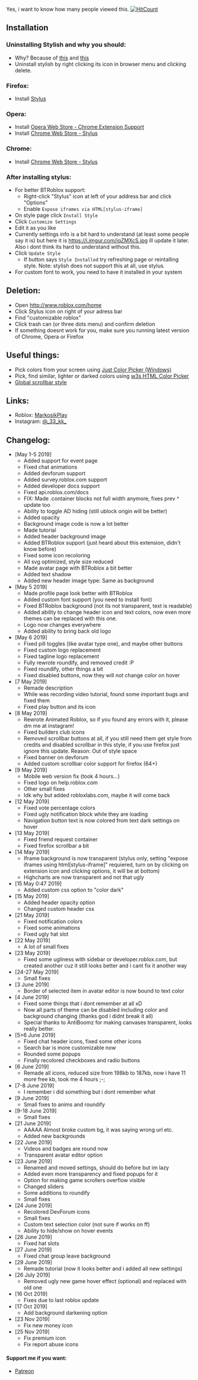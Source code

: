 Yes, i want to know how many people viewed this. [![HitCount](http://hits.dwyl.io/33kk/userstyles-stuff.svg)](http://hits.dwyl.io/33kk/userstyles-stuff)

## Installation

### Uninstalling Stylish and why you should:
- Why? Because of [this](https://i.imgur.com/LT7Auas.png) and [this](https://i.imgur.com/Gc6KIAJ.png)
- Uninstall stylish by right clicking its icon in browser menu and clicking delete.

### Firefox:
- Install [Stylus](https://addons.mozilla.org/en-US/firefox/addon/styl-us/)

### Opera:
- Install [Opera Web Store - Chrome Extension Support](https://addons.opera.com/uk/extensions/details/install-chrome-extensions/)
- Install [Chrome Web Store - Stylus](https://chrome.google.com/webstore/detail/stylus/clngdbkpkpeebahjckkjfobafhncgmne)

### Chrome:
- Install [Chrome Web Store - Stylus](https://chrome.google.com/webstore/detail/stylus/clngdbkpkpeebahjckkjfobafhncgmne)

### After installing stylus:
- For better BTRoblox support:
  - Right-click "Stylus" icon at left of your address bar and click "Options"
  - Enable `Expose iframes via HTML[stylus-iframe]`
- On style page click `Install Style`
- Click `Customize Settings`
- Edit it as you like
- Currently settings info is a bit hard to understand (at least some people say it is) but here it is https://i.imgur.com/iqZMXcS.jpg ill update it later. Also i dont think its hard to understand without this.
- Click `Update Style`
  - If button says `Style Installed` try refreshing page or reintalling style. Note: stylish does not support this at all, use stylus.
- For custom font to work, you need to have it installed in your system

## Deletion:
- Open http://www.roblox.com/home
- Click Stylus icon on right of your adress bar
- Find "customizable roblox"
- Click trash can (or three dots menu) and confirm deletion
- If something doesnt work for you, make sure you running latest version of Chrome, Opera or Firefox



## Useful things:

- Pick colors from your screen using [Just Color Picker (Windows)](http://annystudio.com/jcpicker.exe)
- Pick, find similar, lighter or darked colors using [w3s HTML Color Picker](https://www.w3schools.com/colors/colors_picker.asp)
- [Global scrollbar style](https://userstyles.org/styles/171904/simple-customizable-scrollbar)

## Links:

- Roblox: [MarkosikPlay](https://www.roblox.com/users/233100576/profile)
- Instagram: [@\_33_kk\_](https://instagram.com/_33_kk_)

## Changelog:

- [May 1-5 2019]
  - Added support for event page
  - Fixed chat animations
  - Added devforum support
  - Added survey.roblox.com support
  - Added developer docs support
  - Fixed api.roblox.com/docs
  - FIX: Made .container blocks not full width anymore, fixes prev ^ update too
  - Ability to toggle AD hiding (still ublock origin will be better)
  - Added opacity
  - Background image code is now a lot better
  - Made tutorial
  - Added header background image
  - Added BTRoblox support (just heard about this extension, didn't know before)
  - Fixed some icon recoloring
  - All svg optimized, style size reduced
  - Made avatar page with BTRoblox a bit better
  - Added text shadow
  - Added new header image type: Same as background
- [May 5 2019]
  - Made profile page look better with BTRoblox
  - Added custom font support (you need to install font)
  - Fixed BTRoblox background (not its not transparent, text is readable)
  - Added ability to change header icon and text colors, now even more themes can be replaced with this one.
  - Logo now changes everywhere
  - Added ability to bring back old logo
- [May 6 2019]
  - Fixed pill toggles (like avatar type one), and maybe other buttons
  - Fixed custom logo replacement
  - Fixed tagline logo replacement
  - Fully rewrote roundify, and removed credit :P
  - Fixed roundify, other things a bit
  - Fixed disabled buttons, now they will not change color on hover
- [7 May 2019]
  - Remade description
  - While was recording video tutorial, found some important bugs and fixed them
  - Fixed play button and its icon
- [8 May 2019]
  - Rewrote Animated Roblox, so if you found any errors with it, please dm me at instagram!
  - Fixed builders club icons
  - Removed scrollbar buttons at all, if you still need them get style from credits and disabled scrollbar in this style, if you use firefox just ignore this update. Reason: Out of style space
  - Fixed banner on devforum
  - Added custom scrollbar color support for firefox (64+)
- [9 May 2019]
  - Mobile web version fix (took 4 hours...)
  - Fixed logo on help.roblox.com
  - Other small fixes
  - Idk why but added robloxlabs.com, maybe it will come back
- [12 May 2019]
  - Fixed vote percentage colors
  - Fixed ugly notification block while they are loading
  - Navigation button text is now colored from text dark settings on hover
- [13 May 2019]
  - Fixed friend request container
  - Fixed firefox scrollbar a bit
- [14 May 2019]
  - Iframe background is now transparent (stylus only, setting "expose iframes using html[stylus-iframe]" requiered, turn on by clicking on extension icon and clicking options, it will be at bottom)
  - Highcharts are now transparent and not that ugly
- [15 May 0:47 2019]
  - Added custom css option to "color dark"
- [15 May 2019]
  - Added header opacity option
  - Changed custom header css
- [21 May 2019]
  - Fixed notification colors
  - Fixed some animations
  - Fixed ugly hat slot
- [22 May 2019]
  - A lot of small fixes
- [23 May 2019]
  - Fixed some ugliness with sidebar or developer.roblox.com, but created another cuz it still looks better and i cant fix it another way
- [24-27 May 2019]
  - Small fixes
- [3 June 2019]
  - Border of selected item in avatar editor is now bound to text color
- [4 June 2019]
  - Fixed some things that i dont remember at all xD
  - Now all parts of theme can be disabled including color and background changing (thanks god i didnt break it all)
  - Special thanks to AntiBoomz for making canvases transparent, looks really better.
- [5>6 June 2019]
  - Fixed chat header icons, fixed some other icons
  - Search bar is more customizable now
  - Rounded some popups
  - Finally recolored checkboxes and radio buttons
- [6 June 2019]
  - Remade all icons, reduced size from 198kb to 187kb, now i have 11 more free kb, took me 4 hours ;-;
- [7-8 June 2019]
  - I remember i did something but i dont remember what
- [9 June 2019]
  - Small fixes to anims and roundify
- [9-18 June 2019]
  - Small fixes
- [21 June 2019]
  - AAAAA Almost broke custom bg, it was saying wrong url etc.
  - Added new backgrounds
- [22 June 2019]
  - Videos and badges are round now
  - Transparent avatar editor option
- [23 June 2019]
  - Renamed and moved settings, should do before but im lazy
  - Added even more transparency and fixed popups for it
  - Option for making game scrollers overflow visible
  - Changed sliders
  - Some additions to roundify
  - Small fixes
- [24 June 2019]
  - Recolored DevForum icons
  - Small fixes
  - Custom text selection color (not sure if works on ff)
  - Ability to hide/show on hover events
- [26 June 2019]
  - Fixed hat slots
- [27 June 2019]
  - Fixed chat group leave background
- [29 June 2019]
  - Remade tutorial (now it looks better and i added all new settings)
- [26 July 2019]
  - Removed ugly new game hover effect (optional) and replaced with old one
- [16 Oct 2019]
  - Fixes due to last roblox update
- [17 Oct 2019]
  - Add background darkening option
- [23 Nov 2019]
  - Fix new money icon
- [25 Nov 2019]
  - Fix premium icon
  - Fix report abuse icons
#### Support me if you want:

- [Patreon](https://patreon.com/33kk)


